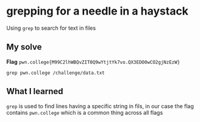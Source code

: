 # grepping for a needle in a haystack

Using `grep` to search for text in files

## My solve
**Flag** `pwn.college{M99C2lhWBQvZIT0Q9wYtjtYk7vo.QX3EDO0wCO2gjNzEzW}`

```
grep pwn.college /challenge/data.txt
```

## What I learned
`grep` is used to find lines having a specific string in fils, in our case the flag contains `pwn.college` which is a common thing across all flags

